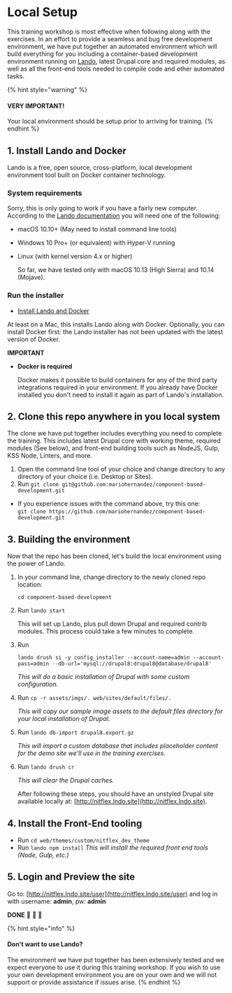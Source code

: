 # Local Setup

This training workshop is most effective when following along with the exercises. In an effort to provide a seamless and bug free development environment, we have put together an automated environment which will build everything for you including a container-based development environment running on [Lando](https://docs.devwithlando.io/), latest Drupal core and required modules, as well as all the front-end tools needed to compile code and other automated tasks.

{% hint style="warning" %}
#### VERY IMPORTANT!

Your local environment should be setup prior to arriving for training.
{% endhint %}

## 1. Install Lando and Docker

Lando is a free, open source, cross-platform, local development environment tool built on Docker container technology.

### System requirements

Sorry, this is only going to work if you have a fairly new computer. According to the [Lando documentation](https://docs.devwithlando.io/installation/system-requirements.html#operating-system) you will need one of the following:

* macOS 10.10+ \(May need to install command line tools\)
* Windows 10 Pro+ \(or equivalent\) with Hyper-V running
* Linux \(with kernel version 4.x or higher\)

  So far, we have tested only with macOS 10.13 \(High Sierra\) and 10.14 \(Mojave\).

### Run the installer

* [Install Lando and Docker](https://github.com/lando/lando/releases/tag/v3.0.0-beta.47)

At least on a Mac, this installs Lando along with Docker. Optionally, you can install Docker first: the Lando installer has not been updated with the latest version of Docker.

**IMPORTANT**

* **Docker is required**

  Docker makes it possible to build containers for any of the third party integrations required in your environment. If you already have Docker installed you don't need to install it again as part of Lando's installation.

## 2. Clone this repo anywhere in you local system
The clone we have put together includes everything you need to complete the training. This includes latest Drupal core with working theme, required modules \(See below\), and front-end building tools such as NodeJS, Gulp, KSS Node, Linters, and more.

1. Open the command line tool of your choice and change directory to any directory of your choice \(i.e. Desktop or Sites\).
2. Run `git clone git@github.com:mariohernandez/component-based-development.git`
  * If you experience issues with the command above, try this one:<br />
  `git clone https://github.com/mariohernandez/component-based-development.git`


## 3. Building the environment

Now that the repo has been cloned, let's build the local environment using the power of Lando.

1. In your command line, change directory to the newly cloned repo location:

   `cd component-based-development`

2. Run `lando start`

   This will set up Lando, plus pull down Drupal and required contrib modules. This process could take a few minutes to complete.

3. Run

   `lando drush si -y config_installer --account-name=admin --account-pass=admin --db-url='mysql://drupal8:drupal8@database/drupal8'`

   _This will do a basic installation of Drupal with some custom configuration._

4. Run `cp -r assets/imgs/. web/sites/default/files/.`

   _This will copy our sample image assets to the default files directory for your local installation of Drupal._

5. Run `lando db-import drupal8.export.gz`

   _This will import a custom database that includes placeholder content for the demo site we'll use in the training exercises._

6. Run `lando drush cr`

   _This will clear the Drupal caches._

   After following these steps, you should have an unstyled Drupal site available locally at: [http://nitflex.lndo.site](http://nitflex.lndo.site).

## 4. Install the Front-End tooling

* Run `cd web/themes/custom/nitflex_dev_theme`
* Run `lando npm install` _This will install the required front end tools \(Node, Gulp, etc.\)_

## 5. Login and Preview the site

Go to: [http://nitflex.lndo.site/user](http://nitflex.lndo.site/user) and log in with username: **admin**, pw: **admin**

**DONE** 🙌 👏 🍺

{% hint style="info" %}
#### Don't want to use Lando?

The environment we have put together has been extensively tested and we expect everyone to use it during this training workshop. If you wish to use your own development environment you are on your own and we will not support or provide assistance if issues arise.
{% endhint %}
